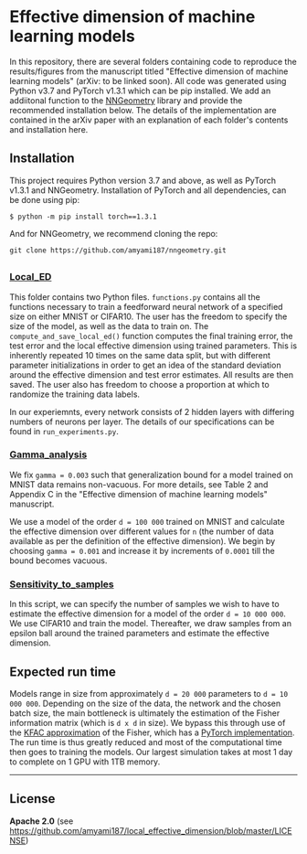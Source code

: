 # Effective dimension of machine learning models

In this repository, there are several folders containing code to reproduce the results/figures from 
the manuscript titled "Effective dimension of machine learning models" (arXiv: to be linked soon). All code was generated using Python v3.7 and PyTorch v1.3.1 which can be pip installed. We add an addiitonal function to the [NNGeometry](https://nngeometry.readthedocs.io/en/latest/) library and provide the recommended installation below. The details of the implementation are contained in the arXiv paper with an explanation of each folder's contents and installation here.

## Installation 
This project requires Python version 3.7 and above, as well as PyTorch v1.3.1 and NNGeometry. Installation of PyTorch and all dependencies, can be done using pip:

`$ python -m pip install torch==1.3.1`

And for NNGeometry, we recommend cloning the repo:

`git clone https://github.com/amyami187/nngeometry.git`

##
### [Local_ED](https://github.com/amyami187/local_effective_dimension/tree/main/Local_ED)
This folder contains two Python files. `functions.py` contains all the functions necessary to train a feedforward neural network of a specified size on either MNIST or CIFAR10. The user has the freedom to specify the size of the model, as well as the data to train on. The `compute_and_save_local_ed()` function computes the final training error, the test error and the local effective dimension using trained parameters. This is inherently repeated 10 times on the same data split, but with different parameter initializations in order to get an idea of the standard deviation around the effective dimension and test error estimates. All results are then saved. The user also has freedom to choose a proportion at which to randomize the training data labels.

In our experiemnts, every network consists of 2 hidden layers with differing numbers of neurons per layer. The details of our specifications can be found in `run_experiments.py`.

### [Gamma_analysis](https://github.com/amyami187/local_effective_dimension/tree/main/Gamma_analysis)
We fix `gamma = 0.003` such that generalization bound for a model trained on MNIST data remains non-vacuous. For more details, see Table 2 and Appendix C in the "Effective dimension of machine learning models" manuscript. 

We use a model of the order `d = 100 000` trained on MNIST and calculate the effective dimension over different values for `n` (the number of data available as per the definition of the effective dimension). We begin by choosing `gamma = 0.001` and increase it by increments of `0.0001` till the bound becomes vacuous. 

### [Sensitivity_to_samples](https://github.com/amyami187/local_effective_dimension/tree/main/Sensitivity_to_samples)
In this script, we can specify the number of samples we wish to have to estimate the effective dimension for a model of the order `d = 10 000 000`. We use CIFAR10 and train the model. Thereafter, we draw samples from an epsilon ball around the trained parameters and estimate the effective dimension. 

###
## Expected run time
Models range in size from approximately `d = 20 000` parameters to `d = 10 000 000`. Depending on the size of the data, the network and the chosen batch size, the main bottleneck is ultimately the estimation of the Fisher information matrix (which is `d x d` in size). We bypass this through use of the [KFAC approximation](https://arxiv.org/abs/1602.01407) of the Fisher, which has a [PyTorch implementation](https://nngeometry.readthedocs.io/en/latest/). The run time is thus greatly reduced and most of the computational time then goes to training the models. Our largest simulation takes at most 1 day to complete on 1 GPU with 1TB memory. 

________________________________________________________________________________________________________________________________________________________________
## License
**Apache 2.0** (see https://github.com/amyami187/local_effective_dimension/blob/master/LICENSE)
